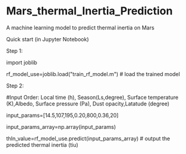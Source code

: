 # Mars_thermal_Inertia_Prediction
A machine learning model to predict thermal inertia on Mars

Quick start (in Jupyter Notebook)

Step 1:

import joblib

rf_model_use=joblib.load("train_rf_model.m") # load the trained model

Step 2:      

#Input Order: Local time (h), Season(Ls,degree), Surface temperature (K),Albedo, Surface pressure (Pa), Dust opacity,Latatude (degree)

input_params=[14.5,107,195,0.20,800,0.36,20]

input_params_array=np.array(input_params)

thIn_value=rf_model_use.predict(input_params_array) # output the predicted thermal inertia (tiu)
